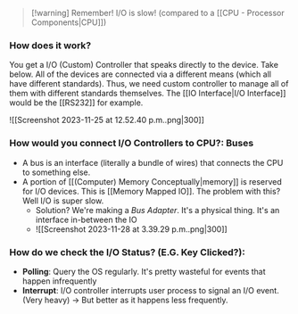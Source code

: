 > [!warning] Remember!
> I/O is slow! (compared to a [[CPU - Processor Components|CPU]])

### How does it work?
You get a I/O (Custom) Controller that speaks directly to the device. Take below. All of the devices are connected via a different means (which all have different standards). Thus, we need custom controller to manage all of them with different standards themselves. The [[IO Interface|I/O Interface]] would be the [[RS232]] for example.

![[Screenshot 2023-11-25 at 12.52.40 p.m..png|300]]

### How would you connect I/O Controllers to CPU?: Buses
- A bus is an interface (literally a bundle of wires) that connects the CPU to something else. 
- A portion of [[(Computer) Memory Conceptually|memory]] is reserved for I/O devices. This is [[Memory Mapped IO]]. The problem with this? Well I/O is super slow. 
	- Solution? We're making a *Bus Adapter*. It's a physical thing. It's an interface in-between the IO
	- ![[Screenshot 2023-11-28 at 3.39.29 p.m..png|300]]

### How do we check the I/O Status? (E.G. Key Clicked?):
- **Polling**: Query the OS regularly. It's pretty wasteful for events that happen infrequently
- **Interrupt**: I/O controller interrupts user process to signal an I/O event. (Very heavy) -> But better as it happens less frequently. 

